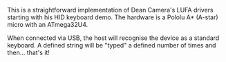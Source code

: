This is a straightforward implementation of Dean Camera's LUFA drivers starting with his HID keyboard demo.  The hardware is a Pololu A* (A-star) micro with an ATmega32U4.

When connected via USB, the host will recognise the device as a standard keyboard.  A defined string will be "typed" a defined number of times and then... that's it!
